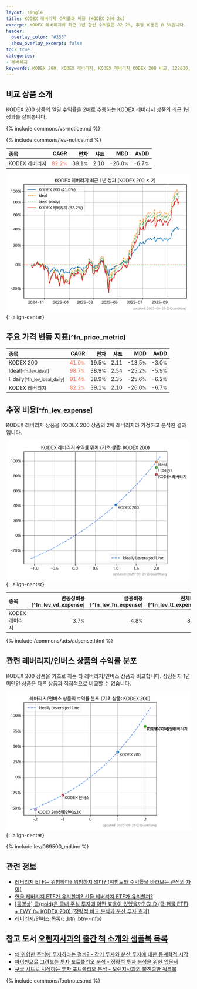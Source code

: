 ```yaml
---
layout: single
title: KODEX 레버리지 수익률과 비용 (KODEX 200 2x)
excerpt: KODEX 레버리지의 최근 1년 환산 수익률은 82.2%, 추정 비용은 8.3%입니다.
header:
  overlay_color: "#333"
  show_overlay_excerpt: false
toc: true
categories:
- 레버리지
keywords: KODEX 200, KODEX 레버리지, KODEX 레버리지 KODEX 200 비교, 122630, 069500, 122630 122630 비교
---
```


## 비교 상품 소개


KODEX 200 상품의 일일 수익률을 2배로 추종하는 KODEX 레버리지 상품의 최근 1년 성과를 살펴봅니다.





{% include commons/vs-notice.md %}

{% include commons/lev-notice.md %}

| **종목** | **CAGR** | **편차** | **샤프** | **MDD** | **AvDD** |
| :------------ | ------: | -----------: | -------: | ------: | -------: |
| KODEX 레버리지 | <span style="color: tomato">82.2<small>%</small></span> | 39.1<small>%</small> | 2.10 | -26.0<small>%</small> | -6.7<small>%</small> |

<!-- more -->


![KODEX 레버리지](/lev/images/122630.png){: .align-center}


## 주요 가격 변동 지표<small>[^fn_price_metric]</small>


| **종목** | **CAGR** | **편차** | **샤프** | **MDD** | **AvDD** |
| :------------ | ------: | -----------: | -------: | ------: | -------: |
| KODEX 200 | <span style="color: tomato">41.0<small>%</small></span> | 19.5<small>%</small> | 2.11 | -13.5<small>%</small> | -3.0<small>%</small> |
| Ideal<small>[^fn_lev_ideal]</small> | <span style="color: tomato">98.7<small>%</small></span> | 38.9<small>%</small> | 2.54 | -25.2<small>%</small> | -5.9<small>%</small> |
| I. daily<small>[^fn_lev_ideal_daily]</small> | <span style="color: tomato">91.4<small>%</small></span> | 38.9<small>%</small> | 2.35 | -25.6<small>%</small> | -6.2<small>%</small> |
| KODEX 레버리지 | <span style="color: tomato">82.2<small>%</small></span> | 39.1<small>%</small> | 2.10 | -26.0<small>%</small> | -6.7<small>%</small> |


## 추정 비용<small>[^fn_lev_expense]</small><a id="expense"></a>

KODEX 레버리지 상품을 KODEX 200 상품의 2배 레버리지라 가정하고 분석한 결과입니다.

![KODEX 레버리지](/lev/images/122630_ideal.png){: .align-center}

| **종목** | **변동성비용**[^fn_lev_vd_expense] | **금융비용**[^fn_lev_fn_expense] | **전체비용**[^fn_lev_tt_expense] |
| :------------ | ------: | -----------: | -------: |
| KODEX 레버리지 | 3.7<small>%</small> | 4.8<small>%</small> | 8.3<small>%</small> |

{% include /commons/ads/adsense.html %}



## 관련 레버리지/인버스 상품의 수익률 분포

KODEX 200 상품을 기초로 하는 타 레버리지/인버스 상품과 비교합니다. 상장된지 1년 미만인 상품은 다른 상품과 직접적으로 비교할 수 없습니다.

![KODEX 200](/lev/images/069500_ideal.png){: .align-center}

{% include lev/069500_md.inc %}


## 관련 정보

- [레버리지 ETF는 위험하다? 위험하지 않다? (위험도와 수익률을 바라보는 관점의 차이)](https://kongdori.tistory.com/182)
- [현물 레버리지 ETF가 유리할까? 선물 레버리지 ETF가 유리할까?](https://kongdori.tistory.com/149)
- [[동영상] 금(gold)은 국내 주식 투자에 어떤 효용이 있었을까? GLD (금 현물 ETF) + EWY (≒ KODEX 200) [정량적 비교 분석과 분산 투자 효과]](https://youtu.be/jvs4wZdM0iA)
- [레버리지/인버스 목록](/lev/){: .btn .btn--info}


## 참고 도서 [오렌지사과의 출간 책 소개와 샘플북 목록](https://kongdori.tistory.com/691)

- [왜 위험한 주식에 투자하라는 걸까? - 장기 투자와 분산 투자에 대한 통계학적 시각](https://kongdori.tistory.com/421)
- [파이썬으로 그려보는 투자 포트폴리오 분석  - 정량적 투자 분석을 위한 입문서](https://kongdori.tistory.com/643)
- [구글 시트로 시작하는 투자 포트폴리오 분석 - 오렌지사과의 불친절한 워크북](https://kongdori.tistory.com/449)

{% include commons/footnotes.md %}